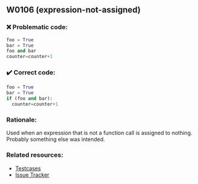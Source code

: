 ## W0106 (expression-not-assigned)

### :x: Problematic code:

```python
foo = True
bar = True
foo and bar
counter=counter+1
```

### :heavy_check_mark: Correct code:

```python
foo = True
bar = True
if (foo and bar):
  counter=counter+1
```



### Rationale:

Used when an expression that is not a function call is assigned to nothing.
Probably something else was intended.

### Related resources:

- [Testcases](https://github.com/PyCQA/pylint/blob/master/tests/functional/s/statement_without_effect.py)
- [Issue Tracker](https://github.com/PyCQA/pylint/issues?q=is%3Aissue+%22expression-not-assigned%22+OR+%22W0106%22)
